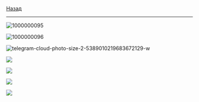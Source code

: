 [Назад](../mathan.md)
***
![1000000095](https://github.com/user-attachments/assets/8c563a58-6deb-4a86-89c0-a77729904ef2)

![1000000096](https://github.com/user-attachments/assets/7e310ba1-d3aa-4953-8d39-c996ebdec1c2)

![telegram-cloud-photo-size-2-5389010219683672129-w](https://github.com/user-attachments/assets/f42b40d6-200c-40c4-8fc0-e8565a54ffa2)

![](https://github.com/user-attachments/assets/4c90203e-1267-423c-8fd1-1742c25d6ec1)

![](https://github.com/user-attachments/assets/a920546b-3a8c-4d29-854c-120a8534e94c)

![](https://github.com/user-attachments/assets/36d1c8d6-e75b-4909-9924-c8a899a23dee)

![](https://github.com/user-attachments/assets/e0993367-e8fd-4fe4-9d26-a13d528c96e7)
